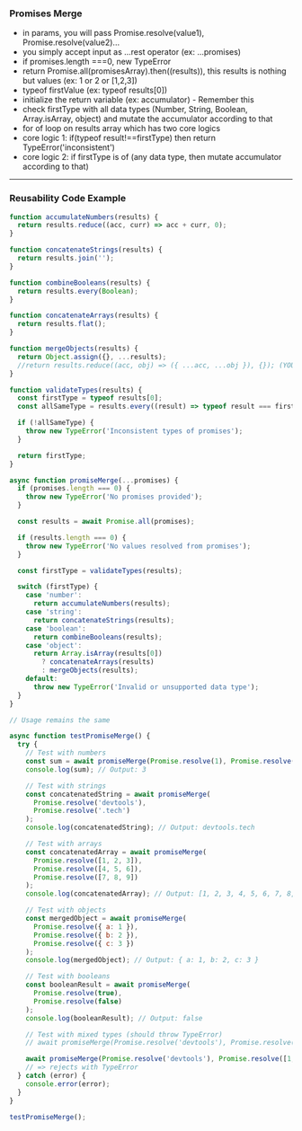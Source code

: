 ### Promises Merge

- in params, you will pass Promise.resolve(value1), Promise.resolve(value2)...
- you simply accept input as ...rest operator (ex: ...promises)
- if promises.length ===0, new TypeError
- return Promise.all(promisesArray).then((results)), this results is nothing but values (ex: 1 or 2 or [1,2,3])
- typeof firstValue (ex: typeof results[0])
- initialize the return variable (ex: accumulator) - Remember this
- check firstType with all data types (Number, String, Boolean, Array.isArray, object) and mutate the accumulator according to that
- for of loop on results array which has two core logics
- core logic 1: if(typeof result!==firstType) then return TypeError('inconsistent')
- core logic 2: if firstType is of (any data type, then mutate accumulator according to that)

---

### Reusability Code Example

```js
function accumulateNumbers(results) {
  return results.reduce((acc, curr) => acc + curr, 0);
}

function concatenateStrings(results) {
  return results.join('');
}

function combineBooleans(results) {
  return results.every(Boolean);
}

function concatenateArrays(results) {
  return results.flat();
}

function mergeObjects(results) {
  return Object.assign({}, ...results);
  //return results.reduce((acc, obj) => ({ ...acc, ...obj }), {}); (YOU CAN ALSO USE THIS PIECE OF CODE)
}

function validateTypes(results) {
  const firstType = typeof results[0];
  const allSameType = results.every((result) => typeof result === firstType);

  if (!allSameType) {
    throw new TypeError('Inconsistent types of promises');
  }

  return firstType;
}

async function promiseMerge(...promises) {
  if (promises.length === 0) {
    throw new TypeError('No promises provided');
  }

  const results = await Promise.all(promises);

  if (results.length === 0) {
    throw new TypeError('No values resolved from promises');
  }

  const firstType = validateTypes(results);

  switch (firstType) {
    case 'number':
      return accumulateNumbers(results);
    case 'string':
      return concatenateStrings(results);
    case 'boolean':
      return combineBooleans(results);
    case 'object':
      return Array.isArray(results[0])
        ? concatenateArrays(results)
        : mergeObjects(results);
    default:
      throw new TypeError('Invalid or unsupported data type');
  }
}

// Usage remains the same

async function testPromiseMerge() {
  try {
    // Test with numbers
    const sum = await promiseMerge(Promise.resolve(1), Promise.resolve(2));
    console.log(sum); // Output: 3

    // Test with strings
    const concatenatedString = await promiseMerge(
      Promise.resolve('devtools'),
      Promise.resolve('.tech')
    );
    console.log(concatenatedString); // Output: devtools.tech

    // Test with arrays
    const concatenatedArray = await promiseMerge(
      Promise.resolve([1, 2, 3]),
      Promise.resolve([4, 5, 6]),
      Promise.resolve([7, 8, 9])
    );
    console.log(concatenatedArray); // Output: [1, 2, 3, 4, 5, 6, 7, 8, 9]

    // Test with objects
    const mergedObject = await promiseMerge(
      Promise.resolve({ a: 1 }),
      Promise.resolve({ b: 2 }),
      Promise.resolve({ c: 3 })
    );
    console.log(mergedObject); // Output: { a: 1, b: 2, c: 3 }

    // Test with booleans
    const booleanResult = await promiseMerge(
      Promise.resolve(true),
      Promise.resolve(false)
    );
    console.log(booleanResult); // Output: false

    // Test with mixed types (should throw TypeError)
    // await promiseMerge(Promise.resolve('devtools'), Promise.resolve(1));

    await promiseMerge(Promise.resolve('devtools'), Promise.resolve([1, 2]));
    // => rejects with TypeError
  } catch (error) {
    console.error(error);
  }
}

testPromiseMerge();
```
